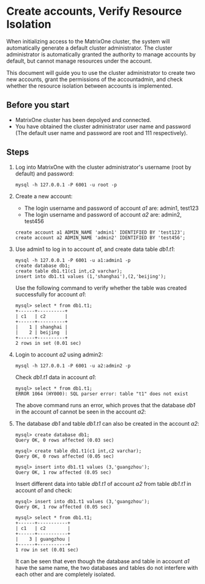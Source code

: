 # Create accounts, Verify Resource Isolation

When initializing access to the MatrixOne cluster, the system will automatically generate a default cluster administrator. The cluster administrator is automatically granted the authority to manage accounts by default, but cannot manage resources under the account.

This document will guide you to use the cluster administrator to create two new accounts, grant the permissions of the accountadmin, and check whether the resource isolation between accounts is implemented.

## Before you start

- MatrixOne cluster has been depolyed and connected.
- You have obtained the cluster administrator user name and password (The default user name and password are root and 111 respectively).

## Steps

1. Log into MatrixOne with the cluster administrator's username (root by default) and password:

    ```
    mysql -h 127.0.0.1 -P 6001 -u root -p
    ```

2. Create a new account:

    - The login username and password of account *a1* are: admin1, test123
    - The login username and password of account *a2* are: admin2, test456

    ```
    create account a1 ADMIN_NAME 'admin1' IDENTIFIED BY 'test123';
    create account a2 ADMIN_NAME 'admin2' IDENTIFIED BY 'test456';
    ```

3. Use admin1 to log in to account *a1*, and create data table *db1.t1*:

    ```
    mysql -h 127.0.0.1 -P 6001 -u a1:admin1 -p
    create database db1;
    create table db1.t1(c1 int,c2 varchar);
    insert into db1.t1 values (1,'shanghai'),(2,'beijing');
    ```

    Use the following command to verify whether the table was created successfully for account *a1*:

    ```
    mysql> select * from db1.t1;
    +------+----------+
    | c1   | c2       |
    +------+----------+
    |    1 | shanghai |
    |    2 | beijing  |
    +------+----------+
    2 rows in set (0.01 sec)
    ```

4. Login to account *a2* using admin2:

    ```
    mysql -h 127.0.0.1 -P 6001 -u a2:admin2 -p
    ```

    Check *db1.t1* data in account *a1*:

    ```
    mysql> select * from db1.t1;
    ERROR 1064 (HY000): SQL parser error: table "t1" does not exist
    ```

    The above command runs an error, which proves that the database *db1* in the account *a1* cannot be seen in the account *a2*:

5. The database *db1* and table *db1.t1* can also be created in the account *a2*:

    ```
    mysql> create database db1;
    Query OK, 0 rows affected (0.03 sec)

    mysql> create table db1.t1(c1 int,c2 varchar);
    Query OK, 0 rows affected (0.05 sec)

    mysql> insert into db1.t1 values (3,'guangzhou');
    Query OK, 1 row affected (0.05 sec)
    ```

    Insert different data into table *db1.t1* of account *a2* from table *db1.t1* in account *a1* and check:

    ```
    mysql> insert into db1.t1 values (3,'guangzhou');
    Query OK, 1 row affected (0.05 sec)

    mysql> select * from db1.t1;
    +------+-----------+
    | c1   | c2        |
    +------+-----------+
    |    3 | guangzhou |
    +------+-----------+
    1 row in set (0.01 sec)
    ```

    It can be seen that even though the database and table in account *a1* have the same name, the two databases and tables do not interfere with each other and are completely isolated.
